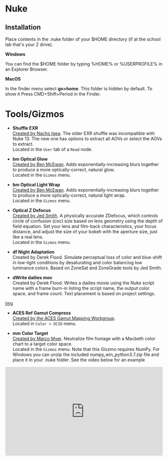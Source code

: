 # Nuke
## Installation
Place contents in the .nuke folder of your $HOME directory (if at the school lab that's your Z drive). 

**Windows**

You can find the $HOME folder by typing %HOME% or %USERPROFILE% in an Explorer Browser.

**MacOS**

In the finder menu select **go>home**. This folder is hidden by default. To show it Press CMD+Shift+Period in the Finder.

# Tools/Gizmos

- **Shuffle EXR** <br> [Created by Nacho Igea](http://www.nukepedia.com/python/import/export/shufflelayers). The older EXR shuffle was incompatible with Nuke 13. The new one has options to extract all AOVs or select the AOVs to extract. <br>Located in the ```User``` tab of a ```Read``` node.
- **bm Optical Glow** <br> [Created by Ben McEwan](https://github.com/BenMcEwan/nuke_public). Adds exponentially-increasing blurs together to produce a more optically-correct, natural glow. <br>Located in the ```Gizmos``` menu.

- **bm Optical Light Wrap** <br> [Created by Ben McEwan](https://github.com/BenMcEwan/nuke_public). Adds exponentially-increasing blurs together to produce a more optically-correct, natural light wrap. <br>Located in the ```Gizmos``` menu.

- **Optical Z Defocus** <br> [Created by Jed Smith](https://gist.github.com/jedypod/50a3b68f9b5bbe487e1a). A physically accurate ZDefocus, which controls circle of confusion (coc) size based on lens geometry using the depth of field equation. Set your lens and film-back characteristics, your focus distance, and adjust the size of your bokeh with the aperture size, just like a real lens. <br>Located in the ```Gizmos``` menu.

- **df Night Adaptation** <br> Created by Derek Flood. Simulate perceptual loss of color and blue-shift in low-light conditions by desaturating and color balancing low luminance colors. Based on ZoneSat and ZoneGrade tools by Jed Smith.

- **dWrite dailies mov** <br> Created by Derek Flood. Writes a dailies movie using the Nuke script name with a frame burn-in listing the script name, the output color space, and frame count. Text placement is based on project settings.

[img](img/nuke_dailies..jpg)

- **ACES Ref Gamut Compress** <br> [Created by the ACES Gamut Mapping Workgroup](https://github.com/ampas/aces-vwg-gamut-mapping-2020). <br>Located in ```Color > OCIO``` menu.

- **mm Color Target** <br> [Created by Marco Myer](https://www.marcomeyer-vfx.de/posts/mmcolortarget-nuke-gizmo/). Neutralize film footage with a Macbeth color chart to a target color space. <br>Located in the ```Gizmos``` menu. Note that this Giszmo requires NumPy. For Windows you can unzip the included numpy_win_python3.7.zip file and place it in your .nuke folder. See the video below for an example

<div style="padding:56.31% 0 0 0;position:relative;"><iframe src="https://player.vimeo.com/video/727228662?h=6d5cbf799a&amp;badge=0&amp;autopause=0&amp;player_id=0&amp;app_id=58479" frameborder="0" allow="autoplay; fullscreen; picture-in-picture" allowfullscreen style="position:absolute;top:0;left:0;width:100%;height:100%;" title="Plate Neutralization for CG integration"></iframe></div><script src="https://player.vimeo.com/api/player.js"></script>






